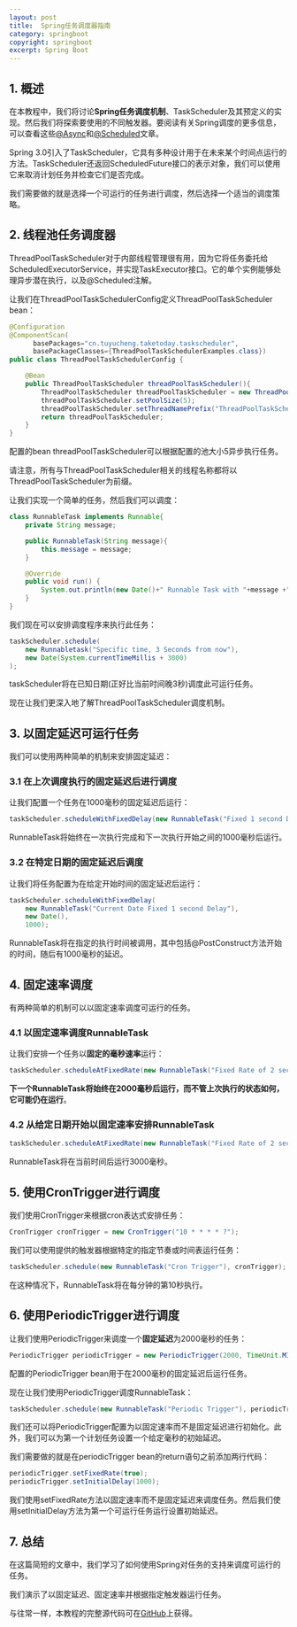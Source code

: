 ```yaml
---
layout: post
title:  Spring任务调度器指南
category: springboot
copyright: springboot
excerpt: Spring Boot
---
```


## 1. 概述

在本教程中，我们将讨论**Spring任务调度机制**、TaskScheduler及其预定义的实现。然后我们将探索要使用的不同触发器。要阅读有关Spring调度的更多信息，可以查看这些[@Async](https://www.baeldung.com/spring-async)和[@Scheduled](https://www.baeldung.com/spring-scheduled-tasks)文章。

Spring 3.0引入了TaskScheduler，它具有多种设计用于在未来某个时间点运行的方法。TaskScheduler还返回ScheduledFuture接口的表示对象，我们可以使用它来取消计划任务并检查它们是否完成。

我们需要做的就是选择一个可运行的任务进行调度，然后选择一个适当的调度策略。

## 2. 线程池任务调度器

ThreadPoolTaskScheduler对于内部线程管理很有用，因为它将任务委托给ScheduledExecutorService，并实现TaskExecutor接口。它的单个实例能够处理异步潜在执行，以及@Scheduled注解。

让我们在ThreadPoolTaskSchedulerConfig定义ThreadPoolTaskScheduler bean：

```java
@Configuration
@ComponentScan(
      basePackages="cn.tuyucheng.taketoday.taskscheduler",
      basePackageClasses={ThreadPoolTaskSchedulerExamples.class})
public class ThreadPoolTaskSchedulerConfig {

    @Bean
    public ThreadPoolTaskScheduler threadPoolTaskScheduler(){
        ThreadPoolTaskScheduler threadPoolTaskScheduler = new ThreadPoolTaskScheduler();
        threadPoolTaskScheduler.setPoolSize(5);
        threadPoolTaskScheduler.setThreadNamePrefix("ThreadPoolTaskScheduler");
        return threadPoolTaskScheduler;
    }
}
```

配置的bean threadPoolTaskScheduler可以根据配置的池大小5异步执行任务。

请注意，所有与ThreadPoolTaskScheduler相关的线程名称都将以ThreadPoolTaskScheduler为前缀。

让我们实现一个简单的任务，然后我们可以调度：

```java
class RunnableTask implements Runnable{
    private String message;

    public RunnableTask(String message){
        this.message = message;
    }

    @Override
    public void run() {
        System.out.println(new Date()+" Runnable Task with "+message +" on thread "+Thread.currentThread().getName());
    }
}
```

我们现在可以安排调度程序来执行此任务：

```java
taskScheduler.schedule(
    new Runnabletask("Specific time, 3 Seconds from now"),
    new Date(System.currentTimeMillis + 3000)
);
```

taskScheduler将在已知日期(正好比当前时间晚3秒)调度此可运行任务。

现在让我们更深入地了解ThreadPoolTaskScheduler调度机制。

## 3. 以固定延迟可运行任务

我们可以使用两种简单的机制来安排固定延迟：

### 3.1 在上次调度执行的固定延迟后进行调度

让我们配置一个任务在1000毫秒的固定延迟后运行：

```java
taskScheduler.scheduleWithFixedDelay(new RunnableTask("Fixed 1 second Delay"), 1000);
```

RunnableTask将始终在一次执行完成和下一次执行开始之间的1000毫秒后运行。

### 3.2 在特定日期的固定延迟后调度

让我们将任务配置为在给定开始时间的固定延迟后运行：

```java
taskScheduler.scheduleWithFixedDelay(
    new RunnableTask("Current Date Fixed 1 second Delay"),
    new Date(),
    1000);
```

RunnableTask将在指定的执行时间被调用，其中包括@PostConstruct方法开始的时间，随后有1000毫秒的延迟。

## 4. 固定速率调度

有两种简单的机制可以以固定速率调度可运行的任务。

### 4.1 以固定速率调度RunnableTask

让我们安排一个任务以**固定的毫秒速率**运行：

```java
taskScheduler.scheduleAtFixedRate(new RunnableTask("Fixed Rate of 2 seconds") , 2000);
```

**下一个RunnableTask将始终在2000毫秒后运行，而不管上次执行的状态如何，它可能仍在运行**。

### 4.2 从给定日期开始以固定速率安排RunnableTask

```java
taskScheduler.scheduleAtFixedRate(new RunnableTask("Fixed Rate of 2 seconds"), new Date(), 3000);
```

RunnableTask将在当前时间后运行3000毫秒。

## 5. 使用CronTrigger进行调度

我们使用CronTrigger来根据cron表达式安排任务：

```java
CronTrigger cronTrigger = new CronTrigger("10 * * * * ?");
```

我们可以使用提供的触发器根据特定的指定节奏或时间表运行任务：

```java
taskScheduler.schedule(new RunnableTask("Cron Trigger"), cronTrigger);
```

在这种情况下，RunnableTask将在每分钟的第10秒执行。

## 6. 使用PeriodicTrigger进行调度

让我们使用PeriodicTrigger来调度一个**固定延迟**为2000毫秒的任务：

```java
PeriodicTrigger periodicTrigger = new PeriodicTrigger(2000, TimeUnit.MICROSECONDS);
```

配置的PeriodicTrigger bean用于在2000毫秒的固定延迟后运行任务。

现在让我们使用PeriodicTrigger调度RunnableTask：

```java
taskScheduler.schedule(new RunnableTask("Periodic Trigger"), periodicTrigger);
```

我们还可以将PeriodicTrigger配置为以固定速率而不是固定延迟进行初始化。此外，我们可以为第一个计划任务设置一个给定毫秒的初始延迟。

我们需要做的就是在periodicTrigger bean的return语句之前添加两行代码：

```java
periodicTrigger.setFixedRate(true);
periodicTrigger.setInitialDelay(1000);
```

我们使用setFixedRate方法以固定速率而不是固定延迟来调度任务。然后我们使用setInitialDelay方法为第一个可运行任务运行设置初始延迟。

## 7. 总结

在这篇简短的文章中，我们学习了如何使用Spring对任务的支持来调度可运行的任务。

我们演示了以固定延迟、固定速率并根据指定触发器运行任务。

与往常一样，本教程的完整源代码可在[GitHub](https://github.com/tuyucheng7/taketoday-tutorial4j/tree/master/spring-boot-modules/spring-boot-scheduling)上获得。